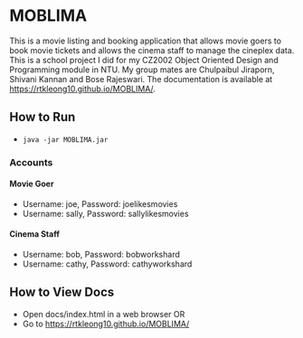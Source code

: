 # MOBLIMA
This is a movie listing and booking application that allows movie goers to book movie tickets and allows the cinema staff to manage the cineplex data. This is a school project I did for my CZ2002 Object Oriented Design and Programming module in NTU. My group mates are Chulpaibul Jiraporn, Shivani Kannan and Bose Rajeswari. The documentation is available at https://rtkleong10.github.io/MOBLIMA/.

## How to Run
- `java -jar MOBLIMA.jar`

### Accounts
#### Movie Goer
- Username: joe, Password: joelikesmovies
- Username: sally, Password: sallylikesmovies

#### Cinema Staff
- Username: bob, Password: bobworkshard
- Username: cathy, Password: cathyworkshard

## How to View Docs
- Open docs/index.html in a web browser OR
- Go to https://rtkleong10.github.io/MOBLIMA/
